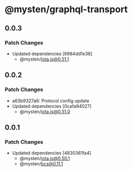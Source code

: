 # @mysten/graphql-transport

## 0.0.3

### Patch Changes

- Updated dependencies [6984dd1e38]
  - @mysten/iota.js@0.51.1

## 0.0.2

### Patch Changes

- a63b9327a6: Protocol config update
- Updated dependencies [0cafa94027]
  - @mysten/iota.js@0.51.0

## 0.0.1

### Patch Changes

- Updated dependencies [4830361fa4]
  - @mysten/iota.js@0.50.1
  - @mysten/bcs@0.11.1
